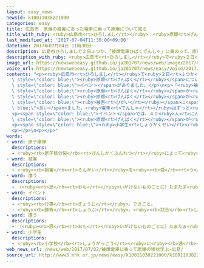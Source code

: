```yaml
---
layout: easy_news
newsid: k10011038221000
categories: easy
title: 広島市　原爆の被害にあった電車に乗って原爆について知る
title_with_ruby: <ruby>広島市<rt>ひろしまし</rt></ruby>　<ruby>原爆<rt>げんばく</rt></ruby>の<ruby>被害<rt>ひがい</rt></ruby>にあった<ruby>電車<rt>でんしゃ</rt></ruby>に<ruby>乗<rt>の</rt></ruby>って<ruby>原爆<rt>げんばく</rt></ruby>について<ruby>知<rt>し</rt></ruby>る
last_modified_at: '2017-07-04T11:30:00+09:00'
datetime: 2017年07月04日 11時30分
description: 広島市ひろしましで２日ふつか、「被爆電車ひばくでんしゃ」に乗のって、原爆げんばくについて知しるイベントがありました。
description_with_ruby: <ruby>広島市<rt>ひろしまし</rt></ruby>で<ruby>２日<rt>ふつか</rt></ruby>、「<ruby>被爆電車<rt>ひばくでんしゃ</rt></ruby>」に<ruby>乗<rt>の</rt></ruby>って、<ruby>原爆<rt>げんばく</rt></ruby>について<ruby>知<rt>し</rt></ruby>るイベントがありました。
image_url: https://newswebeasy.github.io/ja201707/news/web/image/2017/07/04/k10011038221000.jpg
voice_url: https://newswebeasy.github.io/ja201707/news/easy/voice/2017/07/04/k10011038221000.mp3
contents: "<p><ruby>広島市<rt>ひろしまし</rt></ruby>で<ruby>２日<rt>ふつか</rt></ruby>、「<ruby>被爆電車<rt>ひばくでんしゃ</rt></ruby>」に<ruby>乗<rt>の</rt></ruby>って、<span\
  \ style=\"color: blue;\"><ruby>原爆<rt>げんばく</rt></ruby></span>について<ruby>知<rt>し</rt></ruby>る<span\
  \ style=\"color: blue;\">イベント</span>がありました。</p>\n<p>「<ruby>被爆電車<rt>ひばくでんしゃ</rt></ruby>」は、１９４５<ruby>年<rt>ねん</rt></ruby>に<ruby>広島市<rt>ひろしまし</rt></ruby>に<span\
  \ style=\"color: blue;\"><ruby>原爆<rt>げんばく</rt></ruby></span>が<ruby>落<rt>お</rt></ruby>とされたとき、<span\
  \ style=\"color: blue;\"><ruby>原爆<rt>げんばく</rt></ruby></span>が<ruby>落<rt>お</rt></ruby>ちた<ruby>場所<rt>ばしょ</rt></ruby>から３ｋｍぐらいの<ruby>所<rt>ところ</rt></ruby>を<ruby>走<rt>はし</rt></ruby>っていて、<span\
  \ style=\"color: blue;\"><ruby>被害<rt>ひがい</rt></ruby></span>に<span style=\"color:\
  \ blue;\">あい</span>ました。<ruby>電車<rt>でんしゃ</rt></ruby>はずっと<ruby>運転<rt>うんてん</rt></ruby>していませんでしたが、２<ruby>年<rt>ねん</rt></ruby><ruby>前<rt>まえ</rt></ruby>に<ruby>直<rt>なお</rt></ruby>して、また<ruby>走<rt>はし</rt></ruby>ることができるようになりました。</p>\n\
  <p><span style=\"color: blue;\">イベント</span>では、４０<ruby>人<rt>にん</rt></ruby>ぐらいの<ruby>人<rt>ひと</rt></ruby>がこの<ruby>電車<rt>でんしゃ</rt></ruby>に<ruby>乗<rt>の</rt></ruby>りました。そして、<ruby>広島市<rt>ひろしまし</rt></ruby>を<ruby>走<rt>はし</rt></ruby>る<ruby>電車<rt>でんしゃ</rt></ruby>の<ruby>中<rt>なか</rt></ruby>で、<span\
  \ style=\"color: blue;\"><ruby>原爆<rt>げんばく</rt></ruby></span>が<ruby>落<rt>お</rt></ruby>とされたときの<ruby>話<rt>はなし</rt></ruby>を<ruby>聞<rt>き</rt></ruby>きました。そのときのことを<ruby>知<rt>し</rt></ruby>っている<ruby>人<rt>ひと</rt></ruby>が「<ruby>周<rt>まわ</rt></ruby>りが<ruby>焼<rt>や</rt></ruby>けて<ruby>何<rt>なに</rt></ruby>もなくなりました。<ruby>亡<rt>な</rt></ruby>くなった<ruby>人<rt>ひと</rt></ruby>の<ruby>体<rt>からだ</rt></ruby>を<ruby>踏<rt>ふ</rt></ruby>みながら<ruby>一生懸命<rt>いっしょうけんめい</rt></ruby><ruby>逃<rt>に</rt></ruby>げたという<ruby>人<rt>ひと</rt></ruby>もいましたが、<ruby>途中<rt>とちゅう</rt></ruby>で<ruby>亡<rt>な</rt></ruby>くなった<ruby>人<rt>ひと</rt></ruby>もたくさんいました」と<ruby>話<rt>はな</rt></ruby>しました。</p>\n\
  <p><span style=\"color: blue;\"><ruby>小学生<rt>しょうがくせい</rt></ruby></span>の<ruby>娘<rt>むすめ</rt></ruby>と<ruby>電車<rt>でんしゃ</rt></ruby>に<ruby>乗<rt>の</rt></ruby>った<ruby>女性<rt>じょせい</rt></ruby>は「<ruby>自分<rt>じぶん</rt></ruby>の<ruby>目<rt>め</rt></ruby>で<ruby>見<rt>み</rt></ruby>て<ruby>話<rt>はなし</rt></ruby>を<ruby>聞<rt>き</rt></ruby>くことができたので、<ruby>勉強<rt>べんきょう</rt></ruby>になってよかったです」と<ruby>話<rt>はな</rt></ruby>していました。</p>\n\
  <p></p>\n<p></p>"
words:
- word: 原子爆弾
  descriptions:
  - <ruby><rb>原子核分裂</rb><rt>げんしかくぶんれつ</rt></ruby>によって<ruby><rb>起</rb><rt>お</rt></ruby>こる、ものすごい<ruby><rb>力</rb><rt>ちから</rt></ruby>と<ruby><rb>高</rb><rt>たか</rt></ruby>い<ruby><rb>熱</rb><rt>ねつ</rt></ruby>を<ruby><rb>利用</rb><rt>りよう</rt></ruby>した<ruby><rb>爆弾</rb><rt>ばくだん</rt></ruby>。<ruby><rb>一度</rb><rt>いちど</rt></ruby>に<ruby><rb>多</rb><rt>おお</rt></ruby>くの<ruby><rb>人</rb><rt>ひと</rt></ruby>を<ruby><rb>殺</rb><rt>ころ</rt></ruby>す。<ruby><rb>原爆</rb><rt>げんばく</rt></ruby>。
- word: 被害
  descriptions:
  - <ruby><rb>損害</rb><rt>そんがい</rt></ruby>を<ruby><rb>受</rb><rt>う</rt></ruby>けること。また、<ruby><rb>受</rb><rt>う</rt></ruby>けた<ruby><rb>害</rb><rt>がい</rt></ruby>。
- word: 遭う
  descriptions:
  - （<ruby><rb>思</rb><rt>おも</rt></ruby>いがけないものごとに）たまたま<ruby><rb>出</rb><rt>で</rt></ruby>あう。
- word: イベント
  descriptions:
  - <ruby><rb>行事</rb><rt>ぎょうじ</rt></ruby>。できごと。
  - <ruby><rb>勝負</rb><rt>しょうぶ</rt></ruby>。<ruby><rb>試合</rb><rt>しあい</rt></ruby>。
- word: 遭う
  descriptions:
  - （<ruby><rb>思</rb><rt>おも</rt></ruby>いがけないものごとに）たまたま<ruby><rb>出</rb><rt>で</rt></ruby>あう。
- word: 小学生
  descriptions:
  - <ruby><rb>小学校</rb><rt>しょうがっこう</rt></ruby>に<ruby><rb>通</rb><rt>かよ</rt></ruby>っている<ruby><rb>子</rb><rt>こ</rt></ruby>ども。
web_news_url: /news/web/2017/07/02/被爆電車に乗って原爆の惨状学ぶ-広島/
source_url: http://www3.nhk.or.jp/news/easy/k10011038221000/k10011038221000.html
...
```

